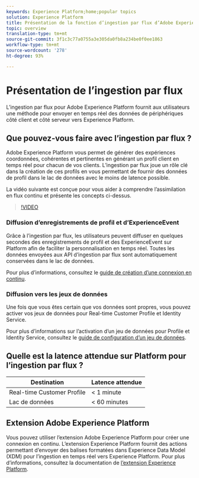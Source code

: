 ```yaml
---
keywords: Experience Platform;home;popular topics
solution: Experience Platform
title: Présentation de la fonction d’ingestion par flux d’Adobe Experience Platform
topic: overview
translation-type: tm+mt
source-git-commit: 3f1c3c77a0755a3e305da0fb8a234be0f0ee1863
workflow-type: tm+mt
source-wordcount: '278'
ht-degree: 93%

---
```



# Présentation de l’ingestion par flux

L’ingestion par flux pour Adobe Experience Platform fournit aux utilisateurs une méthode pour envoyer en temps réel des données de périphériques côté client et côté serveur vers Experience Platform.

## Que pouvez-vous faire avec l’ingestion par flux ?

Adobe Experience Platform vous permet de générer des expériences coordonnées, cohérentes et pertinentes en générant un profil client en temps réel pour chacun de vos clients. L’ingestion par flux joue un rôle clé dans la création de ces profils en vous permettant de fournir des données de profil dans le lac de données avec le moins de latence possible.

La vidéo suivante est conçue pour vous aider à comprendre l’assimilation en flux continu et présente les concepts ci-dessus.

>[!VIDEO](https://video.tv.adobe.com/v/28425?quality=12&learn=on)

### Diffusion d’enregistrements de profil et d’ExperienceEvent

Grâce à l’ingestion par flux, les utilisateurs peuvent diffuser en quelques secondes des enregistrements de profil et des ExperienceEvent sur Platform afin de faciliter la personnalisation en temps réel. Toutes les données envoyées aux API d’ingestion par flux sont automatiquement conservées dans le lac de données.

Pour plus d’informations, consultez le [guide de création d’une connexion en continu](../tutorials/create-streaming-connection.md).

### Diffusion vers les jeux de données

Une fois que vous êtes certain que vos données sont propres, vous pouvez activer vos jeux de données pour Real-time Customer Profile et Identity Service.

Pour plus d’informations sur l’activation d’un jeu de données pour Profile et Identity Service, consultez le [guide de configuration d’un jeu de données](../../profile/tutorials/dataset-configuration.md).

## Quelle est la latence attendue sur Platform pour l’ingestion par flux ?

| Destination | Latence attendue |
| --------- | ---------------- |
| Real-time Customer Profile | &lt; 1 minute |
| Lac de données | &lt; 60 minutes |

## Extension Adobe Experience Platform

Vous pouvez utiliser l’extension Adobe Experience Platform pour créer une connexion en continu. L’extension Experience Platform fournit des actions permettant d’envoyer des balises formatées dans Experience Data Model (XDM) pour l’ingestion en temps réel vers Experience Platform. Pour plus d’informations, consultez la documentation de [l’extension Experience Platform](https://docs.adobe.com/content/help/fr-FR/launch/using/extensions-ref/adobe-extension/adobe-experience-platform-extension.html).